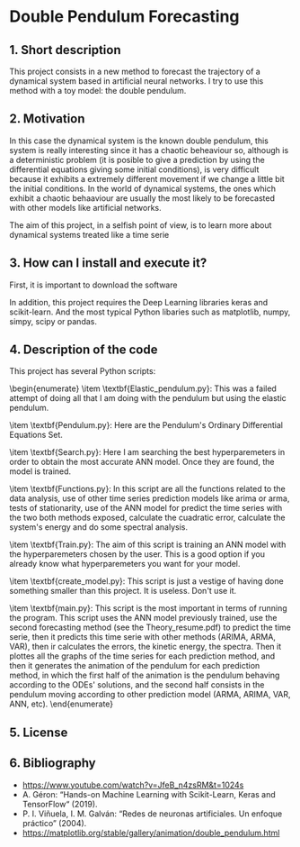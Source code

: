 # Double Pendulum Forecasting

## 1. Short description

This project consists in a new method to forecast the trajectory of a dynamical system based in artificial neural networks. I try to use this method with a toy model: the double pendulum. 

## 2. Motivation

In this case the dynamical system is the known double pendulum, this system is really interesting since
it has a chaotic beheaviour so, although is a deterministic problem (it is posible to give a prediction
by using the differential equations giving some initial conditions), is very difficult because it exhibits a extremely different 
movement if we change a little bit the initial conditions. In the world of dynamical systems, the ones which exhibit a chaotic behaaviour are usually the most likely to 
be forecasted with other models like artificial networks.

The aim of this project, in a selfish point of view, is to learn more about dynamical systems treated like a time serie

## 3. How can I install and execute it?

First, it is important to download the software 

In addition, this project requires the Deep Learning libraries keras and scikit-learn. And the most typical Python libaries such as matplotlib, numpy, simpy, scipy or pandas. 

## 4. Description of the code

This project has several Python scripts: 

\begin{enumerate}
  \item \textbf{Elastic_pendulum.py}: This was a failed attempt of doing all that I am doing with the pendulum but using the elastic pendulum.

  \item \textbf{Pendulum.py}: Here are the Pendulum's Ordinary Differential Equations Set. 

  \item \textbf{Search.py}: Here I am searching the best hyperparemeters in order to obtain the most accurate ANN model. Once they are found, the model is trained.

  \item \textbf{Functions.py}: In this script are all the functions related to the data analysis, use of other time series prediction models like arima or arma, tests of stationarity, use of the ANN model for predict the time series with the two both methods exposed, calculate the cuadratic error, calculate the system's energy and do some spectral analysis.

  \item \textbf{Train.py}: The aim of this script is training an ANN model with the hyperparemeters chosen by the user. This is a good option if you already know what hyperparemeters you want for your model.

  \item \textbf{create_model.py}: This script is just a vestige of having done something smaller than this project. It is useless. Don't use it.

  \item \textbf{main.py}: This script is the most important in terms of running the program. This script uses the ANN model previously trained, use the second forecasting method (see the Theory_resume.pdf) to predict the time serie, then it predicts this time serie with other methods (ARIMA, ARMA, VAR), then ir calculates the errors, the kinetic energy, the spectra. Then it plottes all the graphs of the time series for each prediction method, and then it generates the animation of the pendulum for each prediction method, in which the first half of the animation is the pendulum behaving according to the ODEs' solutions, and the second half consists in the pendulum moving according to other prediction model (ARMA, ARIMA, VAR, ANN, etc).
\end{enumerate}

## 5. License

## 6. Bibliography

- https://www.youtube.com/watch?v=JfeB_n4zsRM&t=1024s 
- A. Géron: “Hands-on Machine Learning with Scikit-Learn, Keras and TensorFlow“ (2019).
- P. I. Viñuela, I. M. Galván: “Redes de neuronas artificiales. Un enfoque práctico” (2004).
- https://matplotlib.org/stable/gallery/animation/double_pendulum.html
